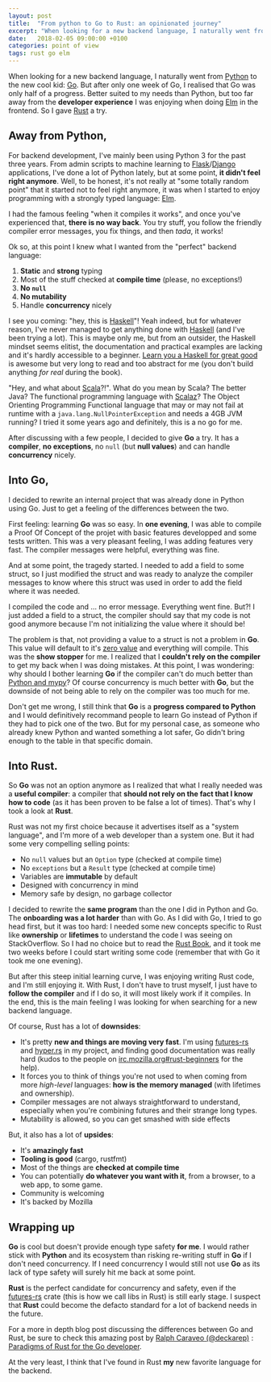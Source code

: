 ```yaml
---
layout: post
title:  "From python to Go to Rust: an opinionated journey"
excerpt: "When looking for a new backend language, I naturally went from Python to the new cool kid: Go. But after only one week of Go, I realised that Go was only half of a progress. Better suited to my needs than Python, but too far away from the developer experience I was enjoying when doing Elm in the frontend. So I gave Rust a try."
date:   2018-02-05 09:00:00 +0100
categories: point of view
tags: rust go elm
---
```


When looking for a new backend language, I naturally went from [Python] to the new cool kid: [Go]. But after only one week of Go, I realised that Go was only half of a progress. Better suited to my needs than Python, but too far away from the __developer experience__ I was enjoying when doing [Elm] in the frontend. So I gave [Rust] a try.

## Away from Python,

For backend development, I've mainly been using Python 3 for the past three years. From admin scripts to machine learning to [Flask]/[Django] applications, I've done a lot of Python lately, but at some point, __it didn't feel right anymore__. Well, to be honest, it's not really at "some totally random point" that it started not to feel right anymore, it was when I started to enjoy programming with a strongly typed language: [Elm].

I had the famous feeling "when it compiles it works", and once you've experienced that, __there is no way back__. You try stuff, you follow the friendly compiler error messages, you fix things, and then _tada_, it works!

Ok so, at this point I knew what I wanted from the "perfect" backend language:

1. __Static__ and __strong__ typing
2. Most of the stuff checked at __compile time__ (please, no exceptions!)
3. __No `null`__
4. __No mutability__
5. Handle __concurrency__ nicely

I see you coming: "hey, this is [Haskell]"! Yeah indeed, but for whatever reason, I've never managed to get anything done with [Haskell] (and I've been trying a lot). This is maybe only me, but from an outsider, the Haskell mindset seems elitist, the documentation and practical examples are lacking and it's hardly accessible to a beginner. [Learn you a Haskell for great good](http://learnyouahaskell.com/) is awesome but very long to read and too abstract for me (you don't build anything _for real_ during the book).

"Hey, and what about [Scala]?!". What do you mean by Scala? The better Java? The functional programming language with [Scalaz]? The Object Orienting Programming Functional language that may or may not fail at runtime with a `java.lang.NullPointerException` and needs a 4GB JVM running? I tried it some years ago and definitely, this is a no go for me.

After discussing with a few people, I decided to give __Go__ a try. It has a __compiler__, __no exceptions__, no `null` (but __null values__) and can handle __concurrency__ nicely.

## Into Go,

I decided to rewrite an internal project that was already done in Python using Go. Just to get a feeling of the differences between the two.

First feeling: learning __Go__ was so easy. In __one evening__, I was able to compile a Proof Of Concept of the projet with basic features developped and some tests written. This was a very pleasant feeling, I was adding features very fast. The compiler messages were helpful, everything was fine.

And at some point, the tragedy started. I needed to add a field to some struct, so I just modified the struct and was ready to analyze the compiler messages to know where this struct was used in order to add the field where it was needed.

I compiled the code and … no error message. Everything went fine. But?! I just added a field to a struct, the compiler should say that my code is not good anymore because I'm not initializing the value where it should be!

The problem is that, not providing a value to a struct is not a problem in __Go__. This value will default to it's [zero value](https://tour.golang.org/basics/12) and everything will compile. This was the __show stopper__ for me. I realized that I __couldn't rely on the compiler__ to get my back when I was doing mistakes. At this point, I was wondering: why should I bother learning __Go__ if the compiler can't do much better than [Python and mypy](http://mypy-lang.org/)? Of course concurrency is much better with __Go__, but the downside of not being able to rely on the compiler was too much for me.

Don't get me wrong, I still think that __Go__ is a __progress compared to Python__ and I would definitively recommand people to learn Go instead of Python if they had to pick one of the two. But for my personal case, as someone who already knew Python and wanted something a lot safer, Go didn't bring enough to the table in that specific domain.

## Into Rust.

So __Go__ was not an option anymore as I realized that what I really needed was a __useful compiler__: a compiler that __should not rely on the fact that I know how to code__ (as it has been proven to be false a lot of times). That's why I took a look at __Rust__.

Rust was not my first choice because it advertises itself as a "system language", and I'm more of a web developer than a system one. But it had some very compelling selling points:

- No `null` values but an `Option` type (checked at compile time)
- No `exceptions` but a `Result` type (checked at compile time)
- Variables are __immutable__ by default
- Designed with concurrency in mind
- Memory safe by design, no garbage collector

I decided to rewrite the __same program__ than the one I did in Python and Go. The __onboarding was a lot harder__ than with Go. As I did with Go, I tried to go head first, but it was too hard: I needed some new concepts specific to Rust like __ownership__ or __lifetimes__ to understand the code I was seeing on StackOverflow. So I had no choice but to read the [Rust Book](https://doc.rust-lang.org/book/second-edition/), and it took me two weeks before I could start writing some code (remember that with Go it took me one evening).

But after this steep initial learning curve, I was enjoying writing Rust code, and I'm still enjoying it. With Rust, I don't have to trust myself, I just have to __follow the compiler__ and if I do so, it will most likely work if it compiles. In the end, this is the main feeling I was looking for when searching for a new backend language.


Of course, Rust has a lot of __downsides__:
- It's pretty __new and things are moving very fast__. I'm using [futures-rs](https://docs.rs/futures/) and [hyper.rs](https://hyper.rs/) in my project, and finding good documentation was really hard (kudos to the people on [irc.mozilla.org#rust-beginners](https://chat.mibbit.com/?server=irc.mozilla.org&channel=%23rust-beginners) for the help).
- It forces you to think of things you're not used to when coming from more _high-level_ languages: __how is the memory managed__ (with lifetimes and ownership).
- Compiler messages are not always straightforward to understand, especially when you're combining futures and their strange long types.
- Mutability is allowed, so you can get smashed with side effects

But, it also has a lot of __upsides__:
- It's __amazingly fast__
- __Tooling is good__ (cargo, rustfmt)
- Most of the things are __checked at compile time__
- You can potentially __do whatever you want with it__, from a browser, to a web app, to some game.
- Community is welcoming
- It's backed by Mozilla

## Wrapping up

__Go__ is cool but doesn't provide enough type safety __for me__. I would rather stick with __Python__ and its ecosystem than risking re-writing stuff in __Go__ if I don't need concurrency. If I need concurrency I would still not use __Go__ as its lack of type safety will surely hit me back at some point.

__Rust__ is the perfect candidate for concurrency and safety, even if the [futures-rs](https://crates.io/crates/futures) crate (this is how we call libs in Rust) is still early stage. I suspect that __Rust__ could become the defacto standard for a lot of backend needs in the future.

For a more in depth blog post discussing the differences between Go and Rust, be sure to check this amazing post by [Ralph Caraveo (@deckarep)](https://twitter.com/deckarep) : [Paradigms of Rust for the Go developer](https://medium.com/@deckarep/paradigms-of-rust-for-the-go-developer-210f67cd6a29).

At the very least, I think that I've found in Rust __my__ new favorite language for the backend.

[Python]: http://python.org/
[Go]: https://golang.org/
[Elm]: http://elm-lang.org/
[Rust]: https://www.rust-lang.org/
[Flask]: http://flask.pocoo.org/
[Django]: https://www.djangoproject.com/
[Haskell]: https://www.haskell.org/
[Scala]: https://www.scala-lang.org/
[Scalaz]: https://github.com/scalaz/scalaz

